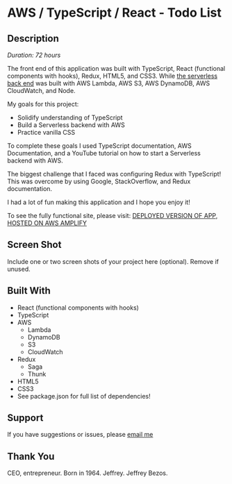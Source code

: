 # AWS / TypeScript / React - Todo List

## Description

_Duration: 72 hours_

The front end of this application was built with TypeScript, React (functional components with hooks), Redux, HTML5, and CSS3. While [the serverless back end](https://github.com/Alexlloydwhite/aws-rest-api) was built with AWS Lambda, AWS S3, AWS DynamoDB, AWS CloudWatch, and Node.

My goals for this project: 
- Solidify understanding of TypeScript 
- Build a Serverless backend with AWS 
- Practice vanilla CSS

To complete these goals I used TypeScript documentation, AWS Documentation, and a YouTube tutorial on how to start a Serverless backend with AWS.

The biggest challenge that I faced was configuring Redux with TypeScript! This was overcome by using Google, StackOverflow, and Redux documentation.

I had a lot of fun making this application and I hope you enjoy it!

To see the fully functional site, please visit: [DEPLOYED VERSION OF APP, HOSTED ON AWS AMPLIFY](https://main.d2jlzfmw2fqzuz.amplifyapp.com/)

## Screen Shot

Include one or two screen shots of your project here (optional). Remove if unused.

## Built With

- React (functional components with hooks)
- TypeScript
- AWS
  - Lambda
  - DynamoDB
  - S3
  - CloudWatch
- Redux
  - Saga
  - Thunk
- HTML5
- CSS3
- See package.json for full list of dependencies!

## Support

If you have suggestions or issues, please [email me](mailto:alexlloydwhite@gmail.com)

## Thank You

CEO, entrepreneur.
Born in 1964.
Jeffrey.
Jeffrey Bezos.
